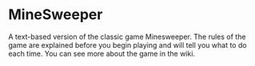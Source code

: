 # MineSweeper
A text-based version of the classic game Minesweeper. The rules of the game are explained before you begin playing and will tell you what to do each time. You can see more about the game in the wiki.
